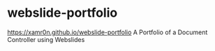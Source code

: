 # webslide-portfolio
https://xamr0n.github.io/webslide-portfolio
A Portfolio of a Document Controller using Webslides
